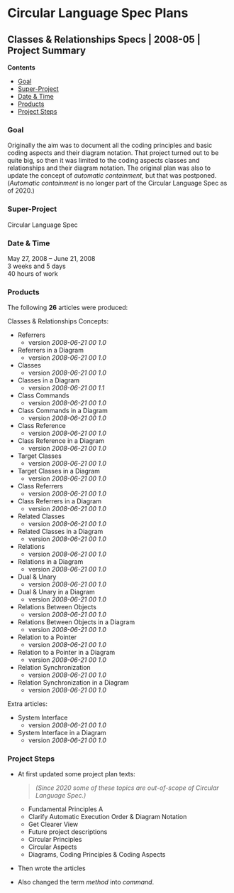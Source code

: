 ﻿Circular Language Spec Plans
============================

Classes & Relationships Specs | 2008-05 | Project Summary
---------------------------------------------------------

__Contents__

- [Goal](#goal)
- [Super-Project](#super-project)
- [Date & Time](#date--time)
- [Products](#products)
- [Project Steps](#project-steps)

### Goal

Originally the aim was to document all the coding principles and basic coding aspects and their diagram notation. That project turned out to be quite big, so then it was limited to the coding aspects classes and relationships and their diagram notation. The original plan was also to update the concept of *automatic containment,* but that was postponed. (*Automatic containment* is no longer part of the Circular Language Spec as of 2020.)

### Super-Project

Circular Language Spec

### Date & Time

May 27, 2008 – June 21, 2008  
3 weeks and 5 days  
40 hours of work  

### Products

The following __26__ articles were produced:

Classes & Relationships Concepts:

- Referrers
    - version  *2008-06-21 00  1.0*
- Referrers in a Diagram
    - version  *2008-06-21 00  1.0*
- Classes
    - version  *2008-06-21 00  1.0*
- Classes in a Diagram
    - version  *2008-06-21 00  1.1*
- Class Commands
    - version  *2008-06-21 00  1.0*
- Class Commands in a Diagram
    - version  *2008-06-21 00  1.0*
- Class Reference
    - version  *2008-06-21 00  1.0*
- Class Reference in a Diagram
    - version  *2008-06-21 00  1.0*
- Target Classes
    - version  *2008-06-21 00  1.0*
- Target Classes in a Diagram
    - version  *2008-06-21 00  1.0*
- Class Referrers
    - version  *2008-06-21 00  1.0*
- Class Referrers in a Diagram
    - version  *2008-06-21 00  1.0*
- Related Classes
    - version  *2008-06-21 00  1.0*
- Related Classes in a Diagram
    - version  *2008-06-21 00  1.0*
- Relations
    - version  *2008-06-21 00  1.0*
- Relations in a Diagram
    - version  *2008-06-21 00  1.0*
- Dual & Unary
    - version  *2008-06-21 00  1.0*
- Dual & Unary in a Diagram
    - version  *2008-06-21 00  1.0*
- Relations Between Objects
    - version  *2008-06-21 00  1.0*
- Relations Between Objects in a Diagram
    - version  *2008-06-21 00  1.0*
- Relation to a Pointer
    - version  *2008-06-21 00  1.0*
- Relation to a Pointer in a Diagram
    - version  *2008-06-21 00  1.0*
- Relation Synchronization
    - version  *2008-06-21 00  1.0*
- Relation Synchronization in a Diagram
    - version  *2008-06-21 00  1.0*

Extra articles:

- System Interface
    - version  *2008-06-21 00  1.0*
- System Interface in a Diagram
    - version  *2008-06-21 00  1.0*

### Project Steps

- At first updated some project plan texts:

    > *(Since 2020 some of these topics are out-of-scope of Circular Language Spec.)*

    - Fundamental Principles A 
    - Clarify Automatic Execution Order & Diagram Notation
    - Get Clearer View
    - Future project descriptions
    - Circular Principles
    - Circular Aspects
    - Diagrams, Coding Principles & Coding Aspects
     
- Then wrote the articles
 
- Also changed the term *method* into *command*.
